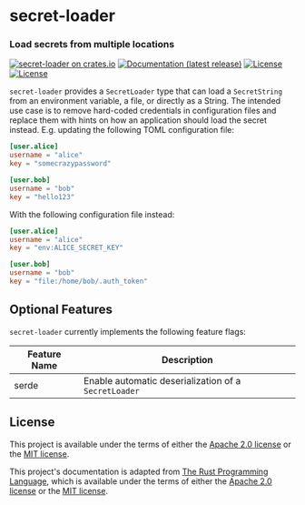 # secret-loader
### Load secrets from multiple locations
[![secret-loader on crates.io](https://img.shields.io/crates/v/secret-loader)](https://crates.io/crates/secret-loader)
[![Documentation (latest release)](https://docs.rs/secret-loader/badge.svg)](https://docs.rs/secret-loader)
[![License](https://img.shields.io/badge/license-Apache-green.svg)](LICENSE-APACHE)
[![License](https://img.shields.io/badge/license-MIT-green.svg)](LICENSE-MIT)

`secret-loader` provides a `SecretLoader` type that can load a `SecretString`
from an environment variable, a file, or directly as a String. The intended use case is to remove
hard-coded credentials in configuration files and replace them with hints on how an application should
load the secret instead. E.g. updating the following TOML configuration file:
```toml
[user.alice]
username = "alice"
key = "somecrazypassword"

[user.bob]
username = "bob"
key = "hello123"
```
With the following configuration file instead:
```toml
[user.alice]
username = "alice"
key = "env:ALICE_SECRET_KEY"

[user.bob]
username = "bob"
key = "file:/home/bob/.auth_token"
```

## Optional Features
`secret-loader` currently implements the following feature flags:

| Feature Name | Description |
| --- | --- |
| serde | Enable automatic deserialization of a `SecretLoader` |

## License

This project is available under the terms of either the [Apache 2.0 license](LICENSE-APACHE) or the [MIT
license](LICENSE-MIT).

This project's documentation is adapted from [The Rust Programming Language](https://github.com/rust-lang/rust/), which is
available under the terms of either the [Apache 2.0 license](https://github.com/rust-lang/rust/blob/master/LICENSE-APACHE)
or the [MIT license](https://github.com/rust-lang/rust/blob/master/LICENSE-MIT).
